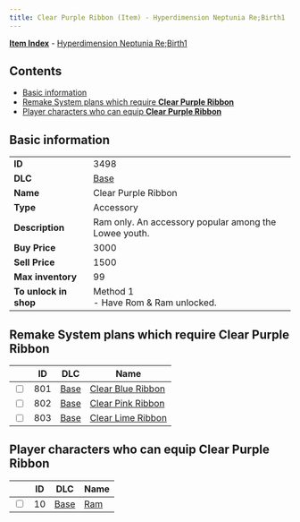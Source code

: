 ```yaml
---
title: Clear Purple Ribbon (Item) - Hyperdimension Neptunia Re;Birth1
---
```


[**Item Index**](/neptunia/rb1/item/index.html) - [Hyperdimension Neptunia Re;Birth1](/neptunia/rb1)

## Contents

- [Basic information](#basic-information)
- [Remake System plans which require **Clear Purple Ribbon**](#remake-system-plans-which-require-clear-purple-ribbon)
- [Player characters who can equip **Clear Purple Ribbon**](#player-characters-who-can-equip-clear-purple-ribbon)

## Basic information

|   |   |
| -- | -- |
| **ID** | 3498 |
| **DLC** | [Base](/neptunia/rb1/dlc/1-base.html) |
| **Name** | Clear Purple Ribbon |
| **Type** | Accessory |
| **Description** | Ram only. An accessory popular among the Lowee youth. |
| **Buy Price** | 3000 |
| **Sell Price** | 1500 |
| **Max inventory** | 99 |
| **To unlock in shop** | Method 1<br />- Have Rom & Ram unlocked. |


## Remake System plans which require **Clear Purple Ribbon**

|    | ID | DLC | Name |
| -- | -- | --- | ---- |
| <input type="checkbox" id="rb1-quest-1-801" class="trackbox" /> | 801 | [Base](/neptunia/rb1/dlc/1-base.html) | [Clear Blue Ribbon](/neptunia/rb1/quest/1-801-clear-blue-ribbon.html) |
| <input type="checkbox" id="rb1-quest-1-802" class="trackbox" /> | 802 | [Base](/neptunia/rb1/dlc/1-base.html) | [Clear Pink Ribbon](/neptunia/rb1/quest/1-802-clear-pink-ribbon.html) |
| <input type="checkbox" id="rb1-quest-1-803" class="trackbox" /> | 803 | [Base](/neptunia/rb1/dlc/1-base.html) | [Clear Lime Ribbon](/neptunia/rb1/quest/1-803-clear-lime-ribbon.html) |


## Player characters who can equip **Clear Purple Ribbon**

|    | ID | DLC | Name |
| -- | -- | --- | ---- |
| <input type="checkbox" id="rb1-player-1-10" class="trackbox" /> | 10 | [Base](/neptunia/rb1/dlc/1-base.html) | [Ram](/neptunia/rb1/player/1-10-ram.html) |
